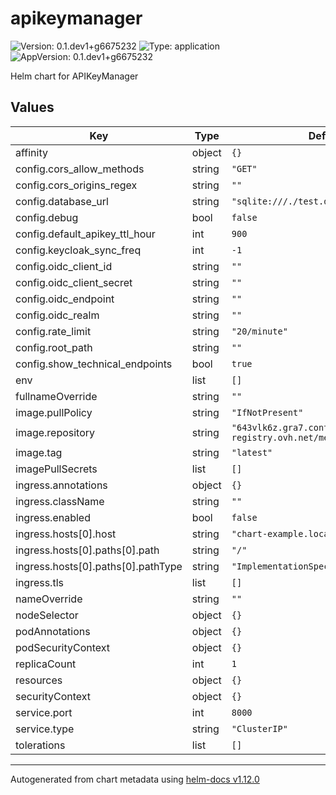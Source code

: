 # apikeymanager

![Version: 0.1.dev1+g6675232](https://img.shields.io/badge/Version-0.1.dev1+g6675232-informational?style=flat-square) ![Type: application](https://img.shields.io/badge/Type-application-informational?style=flat-square) ![AppVersion: 0.1.dev1+g6675232](https://img.shields.io/badge/AppVersion-0.1.dev1+g6675232-informational?style=flat-square)

Helm chart for APIKeyManager

## Values

| Key | Type | Default | Description |
|-----|------|---------|-------------|
| affinity | object | `{}` |  |
| config.cors_allow_methods | string | `"GET"` |  |
| config.cors_origins_regex | string | `""` |  |
| config.database_url | string | `"sqlite:///./test.db"` |  |
| config.debug | bool | `false` |  |
| config.default_apikey_ttl_hour | int | `900` |  |
| config.keycloak_sync_freq | int | `-1` |  |
| config.oidc_client_id | string | `""` |  |
| config.oidc_client_secret | string | `""` |  |
| config.oidc_endpoint | string | `""` |  |
| config.oidc_realm | string | `""` |  |
| config.rate_limit | string | `"20/minute"` |  |
| config.root_path | string | `""` |  |
| config.show_technical_endpoints | bool | `true` |  |
| env | list | `[]` |  |
| fullnameOverride | string | `""` |  |
| image.pullPolicy | string | `"IfNotPresent"` |  |
| image.repository | string | `"643vlk6z.gra7.container-registry.ovh.net/metis/apikeymanager"` |  |
| image.tag | string | `"latest"` |  |
| imagePullSecrets | list | `[]` |  |
| ingress.annotations | object | `{}` |  |
| ingress.className | string | `""` |  |
| ingress.enabled | bool | `false` |  |
| ingress.hosts[0].host | string | `"chart-example.local"` |  |
| ingress.hosts[0].paths[0].path | string | `"/"` |  |
| ingress.hosts[0].paths[0].pathType | string | `"ImplementationSpecific"` |  |
| ingress.tls | list | `[]` |  |
| nameOverride | string | `""` |  |
| nodeSelector | object | `{}` |  |
| podAnnotations | object | `{}` |  |
| podSecurityContext | object | `{}` |  |
| replicaCount | int | `1` |  |
| resources | object | `{}` |  |
| securityContext | object | `{}` |  |
| service.port | int | `8000` |  |
| service.type | string | `"ClusterIP"` |  |
| tolerations | list | `[]` |  |

----------------------------------------------
Autogenerated from chart metadata using [helm-docs v1.12.0](https://github.com/norwoodj/helm-docs/releases/v1.12.0)
